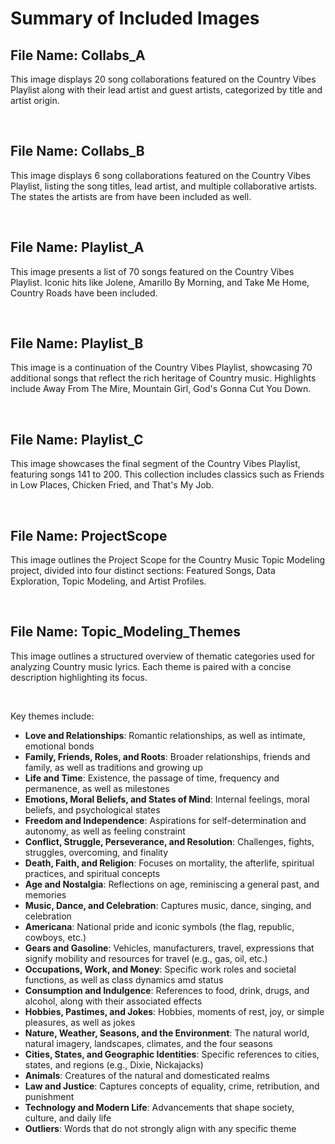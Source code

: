 # Summary of Included Images

## File Name: Collabs_A
This image displays 20 song collaborations featured on the Country Vibes Playlist along with their lead artist and guest artists, categorized by title and artist origin.

<br>

## File Name: Collabs_B
This image displays 6 song collaborations featured on the Country Vibes Playlist, listing the song titles, lead artist, and multiple collaborative artists. The states the artists are from have been included as well.

<br>

## File Name: Playlist_A
This image presents a list of 70 songs featured on the Country Vibes Playlist. Iconic hits like Jolene, Amarillo By Morning, and Take Me Home, Country Roads have been included.

<br>

## File Name: Playlist_B
This image is a continuation of the Country Vibes Playlist, showcasing 70 additional songs that reflect the rich heritage of Country music. Highlights include Away From The Mire, Mountain Girl, God's Gonna Cut You Down.

<br>

## File Name: Playlist_C
This image showcases the final segment of the Country Vibes Playlist, featuring songs 141 to 200. This collection includes classics such as Friends in Low Places, Chicken Fried, and That's My Job.

<br>

## File Name: ProjectScope
This image outlines the Project Scope for the Country Music Topic Modeling project, divided into four distinct sections: Featured Songs, Data Exploration, Topic Modeling, and Artist Profiles.

<br>

## File Name: Topic_Modeling_Themes
This image outlines a structured overview of thematic categories used for analyzing Country music lyrics. Each theme is paired with a concise description highlighting its focus.

<br>

Key themes include:
- **Love and Relationships**: Romantic relationships, as well as intimate, emotional bonds  
- **Family, Friends, Roles, and Roots**: Broader relationships, friends and family, as well as traditions and growing up  
- **Life and Time**: Existence, the passage of time, frequency and permanence, as well as milestones  
- **Emotions, Moral Beliefs, and States of Mind**: Internal feelings, moral beliefs, and psychological states  
- **Freedom and Independence**: Aspirations for self-determination and autonomy, as well as feeling constraint  
- **Conflict, Struggle, Perseverance, and Resolution**: Challenges, fights, struggles, overcoming, and finality  
- **Death, Faith, and Religion**: Focuses on mortality, the afterlife, spiritual practices, and spiritual concepts  
- **Age and Nostalgia**: Reflections on age, reminiscing a general past, and memories  
- **Music, Dance, and Celebration**: Captures music, dance, singing, and celebration  
- **Americana**: National pride and iconic symbols (the flag, republic, cowboys, etc.)  
- **Gears and Gasoline**: Vehicles, manufacturers, travel, expressions that signify mobility and resources for travel (e.g., gas, oil, etc.)  
- **Occupations, Work, and Money**: Specific work roles and societal functions, as well as class dynamics amd status  
- **Consumption and Indulgence**: References to food, drink, drugs, and alcohol, along with their associated effects  
- **Hobbies, Pastimes, and Jokes**: Hobbies, moments of rest, joy, or simple pleasures, as well as jokes  
- **Nature, Weather, Seasons, and the Environment**: The natural world, natural imagery, landscapes, climates, and the four seasons  
- **Cities, States, and Geographic Identities**: Specific references to cities, states, and regions (e.g., Dixie, Nickajacks)  
- **Animals**: Creatures of the natural and domesticated realms  
- **Law and Justice**: Captures concepts of equality, crime, retribution, and punishment  
- **Technology and Modern Life**: Advancements that shape society, culture, and daily life 
- **Outliers**: Words that do not strongly align with any specific theme

<br>

